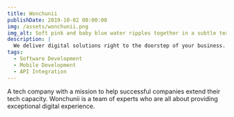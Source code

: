 ```yaml
---
title: Wonchunii
publishDate: 2019-10-02 00:00:00
img: /assets/wonchunii.png
img_alt: Soft pink and baby blue water ripples together in a subtle texture.
description: |
  We deliver digital solutions right to the doorstep of your business.
tags:
  - Software Development
  - Mobile Development
  - API Integration
---
```


A tech company with a mission to help successful companies extend their tech capacity. Wonchunii is a team of experts who are all about providing exceptional digital experience. 